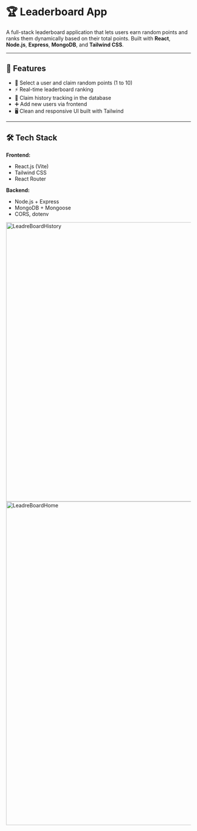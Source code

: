 # 🏆 Leaderboard App

A full-stack leaderboard application that lets users earn random points and ranks them dynamically based on their total points. Built with **React**, **Node.js**, **Express**, **MongoDB**, and **Tailwind CSS**.

---

## 🚀 Features

- 🎯 Select a user and claim random points (1 to 10)
- ⚡ Real-time leaderboard ranking
- 🧾 Claim history tracking in the database
- ➕ Add new users via frontend
- 🖥️ Clean and responsive UI built with Tailwind

---

## 🛠️ Tech Stack

**Frontend:**
- React.js (Vite)
- Tailwind CSS
- React Router


**Backend:**
- Node.js + Express
- MongoDB + Mongoose
- CORS, dotenv


<img width="1057" height="762" alt="LeadreBoardHistory" src="https://github.com/user-attachments/assets/57abcf09-677a-4f6b-903f-ebdb03738b45" />
<img width="1878" height="883" alt="LeadreBoardHome" src="https://github.com/user-attachments/assets/b54ea7e1-9f87-4083-90c8-53e9818260a6" />
 

